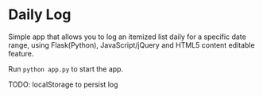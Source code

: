 # Daily Log

Simple app that allows you to log an itemized list daily for a specific date range, using Flask(Python), JavaScript/jQuery and HTML5 content editable feature.


Run `python app.py` to start the app.

TODO: localStorage to persist log

